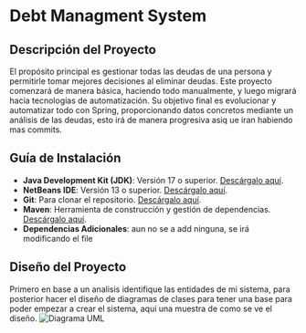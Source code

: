 # Debt Managment System

## Descripción del Proyecto
El propósito principal es gestionar todas las deudas de una persona y permitirle tomar mejores decisiones al eliminar deudas. Este proyecto comenzará de manera básica, haciendo todo manualmente, y luego migrará hacia tecnologías de automatización. Su objetivo final es evolucionar y automatizar todo con Spring, proporcionando datos concretos mediante un análisis de las deudas, esto irá de manera progresiva asiq ue iran habiendo mas commits.

## Guía de Instalación
- **Java Development Kit (JDK)**: Versión 17 o superior. [Descárgalo aquí](https://www.oracle.com/java/technologies/javase-downloads.html).
- **NetBeans IDE**: Versión 13 o superior. [Descárgalo aquí](https://netbeans.apache.org/download/).
- **Git**: Para clonar el repositorio. [Descárgalo aquí](https://git-scm.com/).
- **Maven**: Herramienta de construcción y gestión de dependencias. [Descárgalo aquí](https://maven.apache.org/download.cgi).
- **Dependencias Adicionales**: aun no se a add ninguna, se irá modificando el file

## Diseño del Proyecto
Primero en base a un analisis identifique las entidades de mi sistema, para posterior hacer el diseño de diagramas de clases para tener una base para poder empezar a crear el sistema, aqui una muestra de como se ve el diseño.
![Diagrama UML](D:\debt-managment.mdj)

